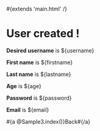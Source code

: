 \#{extends 'main.html' /}

# User created !

**Desired username** is ${username}

**First name** is ${firstname}

**Last name** is ${lastname}

**Age** is ${age}

**Password** is ${password}

**Email** is ${email}

\#{a @Sample3.index()}Back\#{/a}
